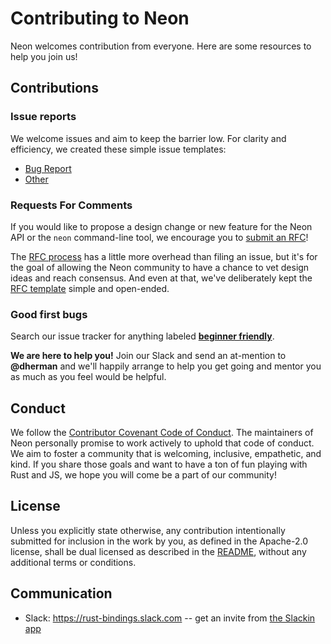 # Contributing to Neon

Neon welcomes contribution from everyone. Here are some resources to help you join us!

## Contributions

### Issue reports

We welcome issues and aim to keep the barrier low. For clarity and efficiency, we created these simple issue templates:
 - [Bug Report](https://github.com/neon-bindings/issues/new?assignees=&labels=bug&template=bug_report.yml&title=🐛+%5BBUG%5D+-+<title>)
 - [Other](https://github.com/neon-bindings/issues/new?assignees=&labels=&template=default_issue.yml&title=%3Cissue+title%3E)

### Requests For Comments

If you would like to propose a design change or new feature for the Neon API or the `neon` command-line tool,
we encourage you to [submit an RFC](https://github.com/neon-bindings/rfcs)!

The [RFC process](https://github.com/neon-bindings/rfcs#the-process) has a little more overhead than filing an issue, but it's for the goal of allowing the Neon community to have a chance to vet design ideas and reach consensus. And even at that, we've deliberately kept the [RFC template](https://github.com/neon-bindings/issues/new?assignees=&labels=enhancement&template=feature_request.yml&title=%3Ctitle%3E)
simple and open-ended.

### Good first bugs

Search our issue tracker for anything labeled **[beginner friendly](https://github.com/neon-bindings/neon/issues?q=is%3Aissue+is%3Aopen+label%3A%22beginner+friendly%22)**.

**We are here to help you!** Join our Slack and send an at-mention to **@dherman** and we'll happily arrange
to help you get going and mentor you as much as you feel would be helpful.

## Conduct

We follow the [Contributor Covenant Code of Conduct](https://www.contributor-covenant.org/version/1/4/code-of-conduct.html).
The maintainers of Neon personally promise to work actively to uphold that code of conduct.
We aim to foster a community that is welcoming, inclusive, empathetic, and kind.
If you share those goals and want to have a ton of fun playing with Rust and JS, we hope you will come be a part of our community!

## License

Unless you explicitly state otherwise, any contribution intentionally submitted for inclusion in the work by you, as defined in the Apache-2.0 license, shall be dual licensed as described in the [README](README.md), without any additional terms or conditions.

## Communication

* Slack: <https://rust-bindings.slack.com> -- get an invite from [the Slackin app](https://rust-bindings-slackin.herokuapp.com)
